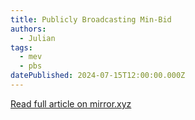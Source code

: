 ```yaml
---
title: Publicly Broadcasting Min-Bid
authors:
  - Julian
tags:
  - mev
  - pbs
datePublished: 2024-07-15T12:00:00.000Z
---
```


[Read full article on mirror.xyz](https://mirror.xyz/0x03c29504CEcCa30B93FF5774183a1358D41fbeB1/8aCbi_a-Gh5DWnkJWstm8zA5fvtoQB-QR5we7C8XC90)
